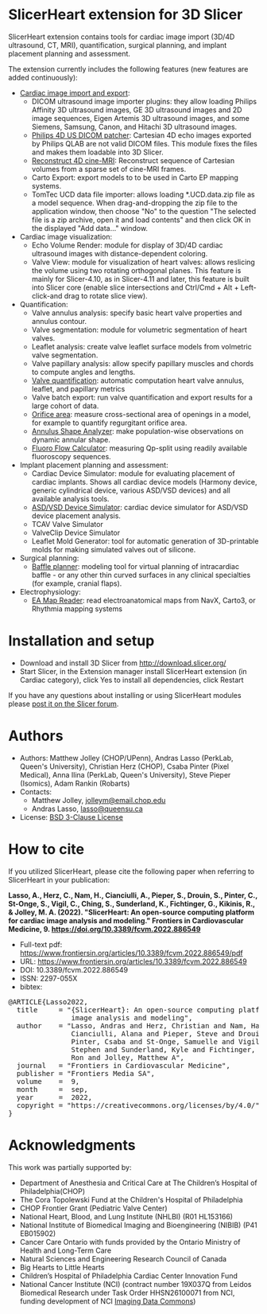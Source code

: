 # SlicerHeart extension for 3D Slicer

SlicerHeart extension contains tools for cardiac image import (3D/4D ultrasound, CT, MRI), quantification, surgical planning, and implant placement planning and assessment.

The extension currently includes the following features (new features are added continuously):
- [Cardiac image import and export](Docs/ImageImportExport.md):
  - DICOM ultrasound image importer plugins: they allow loading Philips Affinity 3D ultrasound images, GE 3D ultrasound images and 2D image sequences, Eigen Artemis 3D ultrasound images, and some Siemens, Samsung, Canon, and Hitachi 3D ultrasound images.
  - [Philips 4D US DICOM patcher](Docs/Philips4dUsDicomPatcher.md): Cartesian 4D echo images exported by Philips QLAB are not valid DICOM files. This module fixes the files and makes them loadable into 3D Slicer.
  - [Reconstruct 4D cine-MRI](Docs/Reconstruct4DCineMRI.md): Reconstruct sequence of Cartesian volumes from a sparse set of cine-MRI frames.
  - Carto Export: export models to to be used in Carto EP mapping systems.
  - TomTec UCD data file importer: allows loading *.UCD.data.zip file as a model sequence. When drag-and-dropping the zip file to the application window, then choose "No" to the question "The selected file is a zip archive, open it and load contents" and then click OK in the displayed "Add data..." window.
- Cardiac image visualization:
  - Echo Volume Render: module for display of 3D/4D cardiac ultrasound images with distance-dependent coloring.
  - Valve View: module for visualization of heart valves: allows reslicing the volume using two rotating orthogonal planes. This feature is mainly for Slicer-4.10, as in Slicer-4.11 and later, this feature is built into Slicer core (enable slice intersections and Ctrl/Cmd + Alt + Left-click-and drag to rotate slice view).
- Quantification:
  - Valve annulus analysis: specify basic heart valve properties and annulus contour.
  - Valve segmentation: module for volumetric segmentation of heart valves.
  - Leaflet analysis: create valve leaflet surface models from volmetric valve segmentation.
  - Valve papillary analysis: allow specify papillary muscles and chords to compute angles and lengths.
  - [Valve quantification](Docs/ValveQuantification.md): automatic computation heart valve annulus, leaflet, and papillary metrics
  - Valve batch export: run valve quantification and export results for a large cohort of data.
  - [Orifice area](Docs/OrificeArea.md): measure cross-sectional area of openings in a model, for example to quantify regurgitant orifice area.
  - [Annulus Shape Analyzer](Docs/AnnulusShapeAnalyzer.md): make population-wise observations on dynamic annular shape.
  - [Fluoro Flow Calculator](Docs/FluoroFlowCalculator.md): measuring Qp-split using readily available fluoroscopy sequences.
- Implant placement planning and assessment:
  - Cardiac Device Simulator: module for evaluating placement of cardiac implants. Shows all cardiac device models (Harmony device, generic cylindrical device, various ASD/VSD devices) and all available analysis tools.
  - [ASD/VSD Device Simulator](Docs/AsdVsdDeviceSimulator.md): cardiac device  simulator for ASD/VSD device placement analysis.
  - TCAV Valve Simulator
  - ValveClip Device Simulator
  - Leaflet Mold Generator: tool for automatic generation of 3D-printable molds for making simulated valves out of silicone.
- Surgical planning:
  - [Baffle planner](Docs/BafflePlanner.md): modeling tool for virtual planning of intracardiac baffle - or any other thin curved surfaces in any clinical specialties (for example, cranial flaps).
- Electrophysiology:
  - [EA Map Reader](Docs/EAMapReader.md): read electroanatomical maps from NavX, Carto3, or Rhythmia mapping systems

# Installation and setup

- Download and install 3D Slicer from http://download.slicer.org/
- Start Slicer, in the Extension manager install SlicerHeart extension (in Cardiac category), click Yes to install all dependencies, click Restart

If you have any questions about installing or using SlicerHeart modules please [post it on the Slicer forum](https://discourse.slicer.org/new-topic?category=support&tags=slicerheart).

# Authors

- Authors: Matthew Jolley (CHOP/UPenn), Andras Lasso (PerkLab, Queen's University), Christian Herz (CHOP), Csaba Pinter (Pixel Medical), Anna Ilina (PerkLab, Queen's University), Steve Pieper (Isomics), Adam Rankin (Robarts)<br>
- Contacts:
  - Matthew Jolley, <email>jolleym@email.chop.edu</email>
  - Andras Lasso, <email>lasso@queensu.ca</email>
- License: [BSD 3-Clause License](LICENSE)

# How to cite

If you utilized SlicerHeart, please cite the following paper when referring to SlicerHeart in your publication:

**Lasso, A., Herz, C., Nam, H., Cianciulli, A., Pieper, S., Drouin, S., Pinter, C., St-Onge, S., Vigil, C., Ching, S., Sunderland, K., Fichtinger, G., Kikinis, R., & Jolley, M. A. (2022). "SlicerHeart: An open-source computing platform for cardiac image analysis and modeling." Frontiers in Cardiovascular Medicine, 9. https://doi.org/10.3389/fcvm.2022.886549**

- Full-text pdf: https://www.frontiersin.org/articles/10.3389/fcvm.2022.886549/pdf
- URL: https://www.frontiersin.org/articles/10.3389/fcvm.2022.886549
- DOI: 10.3389/fcvm.2022.886549
- ISSN: 2297-055X
- bibtex:

<pre>
@ARTICLE{Lasso2022,
  title     = "{SlicerHeart}: An open-source computing platform for cardiac
               image analysis and modeling",
  author    = "Lasso, Andras and Herz, Christian and Nam, Hannah and
               Cianciulli, Alana and Pieper, Steve and Drouin, Simon and
               Pinter, Csaba and St-Onge, Samuelle and Vigil, Chad and Ching,
               Stephen and Sunderland, Kyle and Fichtinger, Gabor and Kikinis,
               Ron and Jolley, Matthew A",
  journal   = "Frontiers in Cardiovascular Medicine",
  publisher = "Frontiers Media SA",
  volume    =  9,
  month     =  sep,
  year      =  2022,
  copyright = "https://creativecommons.org/licenses/by/4.0/"
}
</pre>

# Acknowledgments

This work was partially supported by:
- Department of Anesthesia and Critical Care at The Children’s Hospital of Philadelphia(CHOP)
- The Cora Topolewski Fund at the Children's Hospital of Philadelphia
- CHOP Frontier Grant (Pediatric Valve Center)
- National Heart, Blood, and Lung Institute (NHLBI) (R01 HL153166)
- National Institute of Biomedical Imaging and Bioengineering (NIBIB) (P41 EB015902)
- Cancer Care Ontario with funds provided by the Ontario Ministry of Health and Long-Term Care
- Natural Sciences and Engineering Research Council of Canada
- Big Hearts to Little Hearts
- Children’s Hospital of Philadelphia Cardiac Center Innovation Fund
- National Cancer Institute (NCI) (contract number 19X037Q from Leidos Biomedical Research under Task Order HHSN26100071 from NCI, funding development of NCI [Imaging Data Commons](https://imagingdatacommons.github.io/))

